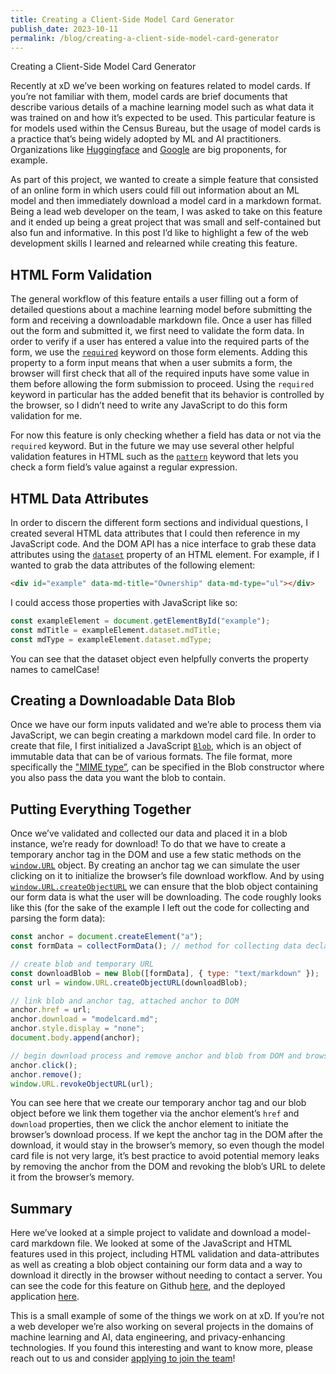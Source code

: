 ```yaml
---
title: Creating a Client-Side Model Card Generator
publish_date: 2023-10-11
permalink: /blog/creating-a-client-side-model-card-generator
---
```

<p>
  Creating a Client-Side Model Card Generator
</p>

<p>
  Recently at xD we’ve been working on features related to model cards. If you’re not familiar with them, model cards are brief documents that describe various details of a machine learning model such as what data it was trained on and how it’s expected to be used. This particular feature is for models used within the Census Bureau, but the usage of model cards is a practice that’s being widely adopted by ML and AI practitioners. Organizations like <a href="https://huggingface.co/docs/hub/model-cards" target="_blank">Huggingface</a> and <a href="https://modelcards.withgoogle.com/about" target="_blank">Google</a> are big proponents, for example.
</p>

<p>
  As part of this project, we wanted to create a simple feature that consisted of an online form in which users could fill out information about an ML model and then immediately download a model card in a markdown format. Being a lead web developer on the team, I was asked to take on this feature and it ended up being a great project that was small and self-contained but also fun and informative. In this post I’d like to highlight a few of the web development skills I learned and relearned while creating this feature.
</p>

<h2>HTML Form Validation</h2>

<p>
  The general workflow of this feature entails a user filling out a form of detailed questions about a machine learning model before submitting the form and receiving a downloadable markdown file. Once a user has filled out the form and submitted it, we first need to validate the form data. In order to verify if a user has entered a value into the required parts of the form, we use the <a href="https://developer.mozilla.org/en-US/docs/Web/HTML/Attributes/required" target="_blank"><code>required</code></a> keyword on those form elements. Adding this property to a form input means that when a user submits a form, the browser will first check that all of the required inputs have some value in them before allowing the form submission to proceed. Using the <code>required</code> keyword in particular has the added benefit that its behavior is controlled by the browser, so I didn’t need to write any JavaScript to do this form validation for me.
</p>

<p>
  For now this feature is only checking whether a field has data or not via the <code>required</code> keyword. But in the future we may use several other helpful validation features in HTML such as the <a href="https://developer.mozilla.org/en-US/docs/Web/HTML/Attributes/pattern" target="_blank"><code>pattern</code></a> keyword that lets you check a form field’s value against a regular expression.
</p>

<h2>HTML Data Attributes</h2>

<p>
  In order to discern the different form sections and individual questions, I created several HTML data attributes that I could then reference in my JavaScript code. And the DOM API has a nice interface to grab these data attributes using the <a href="https://developer.mozilla.org/en-US/docs/Web/API/HTMLElement/dataset" target="_blank"><code>dataset</code></a> property of an HTML element. For example, if I wanted to grab the data attributes of the following element:
</p>

~~~ html
<div id="example" data-md-title="Ownership" data-md-type="ul"></div>
~~~

<p>
  I could access those properties with JavaScript like so:
</p>

~~~ javascript
const exampleElement = document.getElementById("example");
const mdTitle = exampleElement.dataset.mdTitle;
const mdType = exampleElement.dataset.mdType;
~~~

<p>
  You can see that the dataset object even helpfully converts the property names to camelCase!
</p>

<h2>Creating a Downloadable Data Blob</h2>

<p>
  Once we have our form inputs validated and we’re able to process them via JavaScript, we can begin creating a markdown model card file. In order to create that file, I first initialized a JavaScript <a href="https://developer.mozilla.org/en-US/docs/Web/API/Blob" target="_blank"><code>Blob</code></a>, which is an object of immutable data that can be of various formats. The file format, more specifically the <a href="https://developer.mozilla.org/en-US/docs/Glossary/MIME_type">"MIME type”</a>, can be specified in the Blob constructor where you also pass the data you want the blob to contain.
</p>

<h2>Putting Everything Together</h2>

<p>
  Once we’ve validated and collected our data and placed it in a blob instance, we’re ready for download! To do that we have to create a temporary anchor tag in the DOM and use a few static methods on the <a href="https://developer.mozilla.org/en-US/docs/Web/API/URL" target="_blank"><code>window.URL</code></a> object. By creating an anchor tag we can simulate the user clicking on it to initialize the browser’s file download workflow. And by using <a href="https://developer.mozilla.org/en-US/docs/Web/API/URL/createObjectURL_static" target="_blank"><code>window.URL.createObjectURL</code></a> we can ensure that the blob object containing our form data is what the user will be downloading. The code roughly looks like this (for the sake of the example I left out the code for collecting and parsing the form data):
</p>

~~~ javascript
const anchor = document.createElement("a");
const formData = collectFormData(); // method for collecting data declared defined elsewhere

// create blob and temporary URL
const downloadBlob = new Blob([formData], { type: "text/markdown" });
const url = window.URL.createObjectURL(downloadBlob);

// link blob and anchor tag, attached anchor to DOM
anchor.href = url;
anchor.download = "modelcard.md";
anchor.style.display = "none";
document.body.append(anchor);

// begin download process and remove anchor and blob from DOM and browser memory
anchor.click();
anchor.remove();
window.URL.revokeObjectURL(url);
~~~

<p>
  You can see here that we create our temporary anchor tag and our blob object before we link them together via the anchor element’s <code>href</code> and <code>download</code> properties, then we click the anchor element to initiate the browser’s download process. If we kept the anchor tag in the DOM after the download, it would stay in the browser’s memory, so even though the model card file is not very large, it’s best practice to avoid potential memory leaks by removing the anchor from the DOM and revoking the blob’s URL to delete it from the browser’s memory.
</p>

<h2>Summary</h2>

<p>
  Here we’ve looked at a simple project to validate and download a model-card markdown file. We looked at some of the JavaScript and HTML features used in this project, including HTML validation and data-attributes as well as creating a blob object containing our form data and a way to download it directly in the browser without needing to contact a server. You can see the code for this feature on Github <a href="https://github.com/XDgov/bias-toolkit-frontend/pull/13" target="_blank">here</a>, and the deployed application <a href="https://federalist-612f0f11-afdf-4863-b2c7-7c0379bfd16a.sites.pages.cloud.gov/site/xdgov/bias-toolkit-frontend/resources/model-card-generator/" target="_blank">here</a>.
</p>

<p>
  This is a small example of some of the things we work on at xD. If you’re not a web developer we’re also working on several projects in the domains of machine learning and AI, data engineering, and privacy-enhancing technologies. If you found this interesting and want to know more, please reach out to us and consider <a href="https://www.xd.gov/apply/" target="_blank">applying to join the team</a>!
</p>
